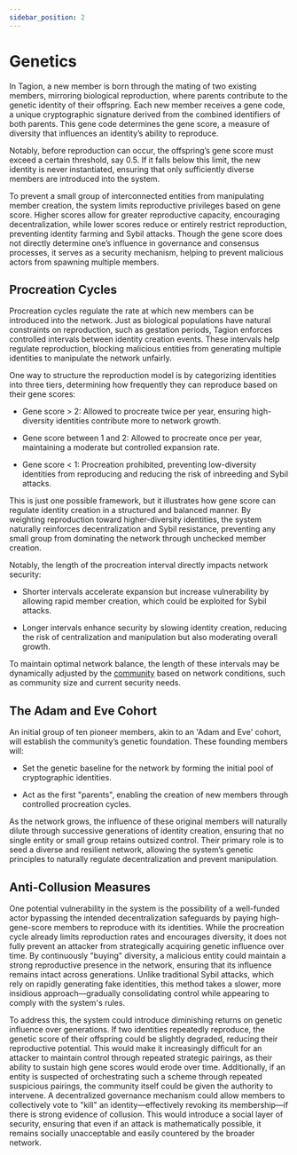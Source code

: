 ```yaml
---
sidebar_position: 2
---
```

# Genetics 

In Tagion, a new member is born through the mating of two existing members, mirroring biological reproduction, where parents contribute to the genetic identity of their offspring. Each new member receives a gene code, a unique cryptographic signature derived from the combined identifiers of both parents. This gene code determines the gene score, a measure of diversity that influences an identity’s ability to reproduce.  

Notably, before reproduction can occur, the offspring’s gene score must exceed a certain threshold, say 0.5. If it falls below this limit, the new identity is never instantiated, ensuring that only sufficiently diverse members are introduced into the system. 

To prevent a small group of interconnected entities from manipulating member creation, the system limits reproductive privileges based on gene score. Higher scores allow for greater reproductive capacity, encouraging decentralization, while lower scores reduce or entirely restrict reproduction, preventing identity farming and Sybil attacks. Though the gene score does not directly determine one’s influence in governance and consensus processes, it serves as a security mechanism, helping to prevent malicious actors from spawning multiple members.  

## Procreation Cycles 

Procreation cycles regulate the rate at which new members can be introduced into the network. Just as biological populations have natural constraints on reproduction, such as gestation periods, Tagion enforces controlled intervals between identity creation events. These intervals help regulate reproduction, blocking malicious entities from generating multiple identities to manipulate the network unfairly. 

One way to structure the reproduction model is by categorizing identities into three tiers, determining how frequently they can reproduce based on their gene scores: 

- Gene score > 2: Allowed to procreate twice per year, ensuring high-diversity identities contribute more to network growth. 

- Gene score between 1 and 2: Allowed to procreate once per year, maintaining a moderate but controlled expansion rate. 

- Gene score < 1: Procreation prohibited, preventing low-diversity identities from reproducing and reducing the risk of inbreeding and Sybil attacks. 

This is just one possible framework, but it illustrates how gene score can regulate identity creation in a structured and balanced manner. By weighting reproduction toward higher-diversity identities, the system naturally reinforces decentralization and Sybil resistance, preventing any small group from dominating the network through unchecked member creation. 

Notably, the length of the procreation interval directly impacts network security: 

- Shorter intervals accelerate expansion but increase vulnerability by allowing rapid member creation, which could be exploited for Sybil attacks. 

- Longer intervals enhance security by slowing identity creation, reducing the risk of centralization and manipulation but also moderating overall growth. 

To maintain optimal network balance, the length of these intervals may be dynamically adjusted by the [community](/gov/glossary#community) based on network conditions, such as community size and current security needs.  

## The Adam and Eve Cohort 

An initial group of ten pioneer members, akin to an 'Adam and Eve' cohort, will establish the community’s genetic foundation. These founding members will: 

- Set the genetic baseline for the network by forming the initial pool of cryptographic identities. 

- Act as the first "parents", enabling the creation of new members through controlled procreation cycles. 

As the network grows, the influence of these original members will naturally dilute through successive generations of identity creation, ensuring that no single entity or small group retains outsized control. Their primary role is to seed a diverse and resilient network, allowing the system’s genetic principles to naturally regulate decentralization and prevent manipulation. 

## Anti-Collusion Measures 

One potential vulnerability in the system is the possibility of a well-funded actor bypassing the intended decentralization safeguards by paying high-gene-score members to reproduce with its identities. While the procreation cycle already limits reproduction rates and encourages diversity, it does not fully prevent an attacker from strategically acquiring genetic influence over time. By continuously "buying" diversity, a malicious entity could maintain a strong reproductive presence in the network, ensuring that its influence remains intact across generations. Unlike traditional Sybil attacks, which rely on rapidly generating fake identities, this method takes a slower, more insidious approach—gradually consolidating control while appearing to comply with the system's rules. 

To address this, the system could introduce diminishing returns on genetic influence over generations. If two identities repeatedly reproduce, the genetic score of their offspring could be slightly degraded, reducing their reproductive potential. This would make it increasingly difficult for an attacker to maintain control through repeated strategic pairings, as their ability to sustain high gene scores would erode over time. Additionally, if an entity is suspected of orchestrating such a scheme through repeated suspicious pairings, the community itself could be given the authority to intervene. A decentralized governance mechanism could allow members to collectively vote to "kill" an identity—effectively revoking its membership—if there is strong evidence of collusion. This would introduce a social layer of security, ensuring that even if an attack is mathematically possible, it remains socially unacceptable and easily countered by the broader network. 
